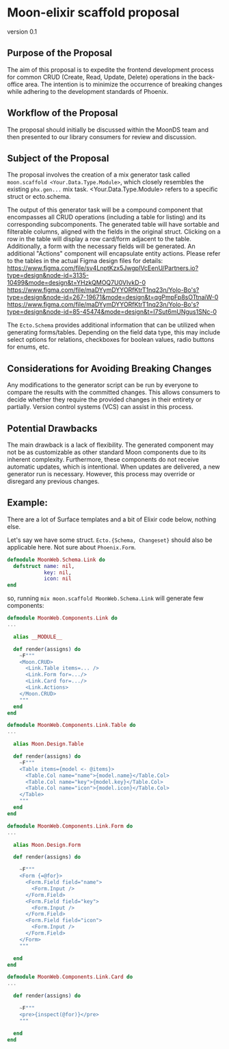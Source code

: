 # Moon-elixir scaffold proposal
version 0.1

## Purpose of the Proposal
The aim of this proposal is to expedite the frontend development process for common CRUD (Create, Read, Update, Delete) operations in the back-office area. The intention is to minimize the occurrence of breaking changes while adhering to the development standards of Phoenix.

## Workflow of the Proposal
The proposal should initially be discussed within the MoonDS team and then presented to our library consumers for review and discussion.

## Subject of the Proposal
The proposal involves the creation of a mix generator task called `moon.scaffold <Your.Data.Type.Module>`, which closely resembles the existing `phx.gen...` mix task. 
<Your.Data.Type.Module> refers to a specific struct or ecto.schema.

The output of this generator task will be a compound component that encompasses all CRUD operations (including a table for listing) and its corresponding subcomponents. The generated table will have sortable and filterable columns, aligned with the fields in the original struct. Clicking on a row in the table will display a row card/form adjacent to the table. Additionally, a form with the necessary fields will be generated. An additional "Actions" component will encapsulate entity actions.
Please refer to the tables in the actual Figma design files for details:
https://www.figma.com/file/sv4LnptKzx5JwgpIVcEenU/Partners.io?type=design&node-id=3135-10499&mode=design&t=YHzkQMOQ7U0VIvkD-0
https://www.figma.com/file/maDYymDYYORfKtrT1nq23n/Yolo-Bo's?type=design&node-id=267-19671&mode=design&t=qgPmpFp8sOTtnaiW-0
https://www.figma.com/file/maDYymDYYORfKtrT1nq23n/Yolo-Bo's?type=design&node-id=85-45474&mode=design&t=I7Sut6mUNgus1SNc-0


The `Ecto.Schema` provides additional information that can be utilized when generating forms/tables. Depending on the field data type, this may include select options for relations, checkboxes for boolean values, radio buttons for enums, etc.

## Considerations for Avoiding Breaking Changes
Any modifications to the generator script can be run by everyone to compare the results with the committed changes. This allows consumers to decide whether they require the provided changes in their entirety or partially. Version control systems (VCS) can assist in this process.

## Potential Drawbacks
The main drawback is a lack of flexibility. The generated component may not be as customizable as other standard Moon components due to its inherent complexity.
Furthermore, these components do not receive automatic updates, which is intentional. When updates are delivered, a new generator run is necessary. However, this process may override or disregard any previous changes.

## Example:
There are a lot of Surface templates and a bit of Elixir code below, nothing else.

Let's say we have some struct. `Ecto.{Schema, Changeset}` should also be applicable here. Not sure about `Phoenix.Form`.
```elixir
defmodule MoonWeb.Schema.Link do
  defstruct name: nil,
            key: nil,
            icon: nil
end
```

so, running `mix moon.scaffold MoonWeb.Schema.Link` will generate few components:

```elixir
defmodule MoonWeb.Components.Link do
...

  alias __MODULE__

  def render(assigns) do
    ~F"""
    <Moon.CRUD>
      <Link.Table items=... />
      <Link.Form for=.../>
      <Link.Card for=.../>
      <Link.Actions>
    </Moon.CRUD>
    """
  end
end

defmodule MoonWeb.Components.Link.Table do
...

  alias Moon.Design.Table

  def render(assigns) do
    ~F"""
    <Table items={model <- @items}>
      <Table.Col name="name">{model.name}</Table.Col>
      <Table.Col name="key">{model.key}</Table.Col>
      <Table.Col name="icon">{model.icon}</Table.Col>
    </Table>
    """
  end
end

defmodule MoonWeb.Components.Link.Form do
...

  alias Moon.Design.Form

  def render(assigns) do

    ~F"""
    <Form {=@for}>
      <Form.Field field="name">
        <Form.Input />
      </Form.Field>
      <Form.Field field="key">
        <Form.Input />
      </Form.Field>
      <Form.Field field="icon">
        <Form.Input />
      </Form.Field>
    </Form>
    """

  end
end

defmodule MoonWeb.Components.Link.Card do
...

  def render(assigns) do

    ~F"""
    <pre>{inspect(@for)}</pre>
    """

  end
end
```